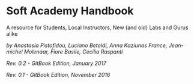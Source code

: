 # Soft Academy Handbook

A resource for Students, Local Instructors, New (and old) Labs and Gurus alike

*by Anastasia Pistofidou, Luciano Betoldi, Anna Kaziunas France, Jean-michel Molenaar, Fiore Basile, Cecilia Raspanti*

*Rev. 0.2 - GitBook Edition, January 2017*

*Rev. 0.1 - GitBook Edition, November 2016*
